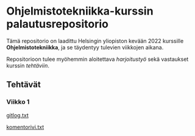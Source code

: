 # Ohjelmistotekniikka-kurssin palautusrepositorio

Tämä repositorio on laadittu Helsingin yliopiston kevään 2022 kurssille **Ohjelmistotekniikka**, ja se täydentyy tulevien viikkojen aikana.

Repositorioon tulee myöhemmin aloitettava *harjoitustyö* sekä vastaukset kurssin *tehtäviin*.

## Tehtävät

### Viikko 1

[gitlog.txt](https://github.com/valtterikantanen/ot-harjoitustyo/blob/master/laskarit/viikko1/gitlog.txt)

[komentorivi.txt](https://github.com/valtterikantanen/ot-harjoitustyo/blob/master/laskarit/viikko1/komentorivi.txt)
